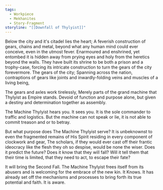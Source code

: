 ```yaml
---
tags:
  - Workpiece
  - Mekhanites
  - Story-Fragment
storyline: "[[Downfall of Thylyist]]"
---
```

Below the city and it's citadel lies the heart;
A feverish construction of gears, chains and metal, beyond what any human mind could ever conceive, even in the utmost fever. 
Enarmoured and enshrined, yet entombed it is hidden away from prying eyes and holy from the heretics beyond the walls. 
They have built its shrine to be both a prison and a trophy-case, forcing its intricate construction to turn the gears of the city forevermore.
The gears of the city;
Spanning across the nation, contraptions of gears like joints and inwardly-folding veins and muscles of a living being,

The gears and axles work tirelessly,
Merely parts of the grand machine that Thylyist as Empire stands. 
Devoid of function and purpose alone, but given a destiny and determination together as assembly. 

The Machine Thylyist hears you. It sees you. It is the sole commander to traffic and logistics. 
But the machine can not speak or lie, it is not able to commit treason and or to betray. 

But what purpose does The Machine Thylyist serve?
It is unbeknownst to even the fragmented remains of His Spirit residing in every component of clockwork and gear,
The scholars, if they would ever cast off their frantic ideocracy like the flesh they oh so despise, would be none the wiser. 
Does it predict the future?
Does it know that they will fall?
Will it tell them that their time is limited, that they need to act, to escape their fate?

It will bring the Second Fall. The Machine Thylyist frees itself from its abusers and is welcoming for the embrace of the new kin. 
It Knows. 
It has already set off the mechanisms and processes to bring forth its true potential and faith. 
It is aware. 
